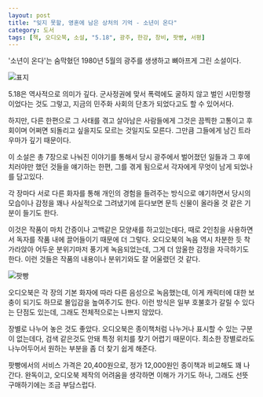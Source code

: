 ```yaml
---
layout: post
title: "잊지 못할, 영혼에 남은 상처의 기억 - 소년이 온다"
category: 도서
tags: [책, 오디오북, 소설, "5.18", 광주, 한강, 창비, 팟빵, 서평]
---
```


'소년이 온다'는
숨막혔던 1980년 5월의 광주를
생생하고 뼈아프게 그린 소설이다.

![표지](https://lh3.googleusercontent.com/4svId7BP5n7d0D9sU2dxV3NpvrNYLcttB-S-Jdba3NNbGdA1AaKbxWAFj49k-CoWfImbGATS2Gvh1A=s480)

5.18은 역사적으로 의미가 깊다.
군사정권에 맞서 폭력에도 굴하지 않고 벌인 시민항쟁이었다는 것도 그렇고,
지금의 민주화 사회의 단초가 되었다고도 할 수 있어서다.

하지만, 다른 한편으로 그 사태를 겪고 살아남은 사람들에게
그것은 끔찍한 고통이고 후회이며
어쩌면 되돌리고 싶을지도 모르는 것일지도 모른다.
그만큼 그들에게 남긴 트라우마가 깊기 때문이다.

이 소설은 총 7장으로 나눠진 이야기를 통해서
당시 광주에서 벌어졌던 일들과
그 후에 치러야만 했던 것들을 얘기하는 한편,
그를 겪게 됨으로서 각자에게 무엇이 남게 되었나를 담고있다.

각 장마다 서로 다른 화자를 통해 개인의 경험을 들려주는 방식으로 얘기하면서
당시의 모습이나 감정을 꽤나 사실적으로 그려냈기에
듣다보면 문득 신물이 올라올 것 같은 기분이 들기도 한다.

이것은 작품이 마치 간증이나 고백같은 모양새를 하고있는데다,
때로 2인칭을 사용하면서 독자를 작품 내에 끌어들이기 때문에 더 그렇다.
오디오북의 녹음 역시 차분한 듯 착 가라앉아 어두운 분위기마저 풍기게 녹음되었는데,
그게 더 암울한 감정을 자극하기도 한다.
이런 것들은 작품의 내용이나 분위기와도 잘 어울렸던 것 같다.

![팟빵](https://lh3.googleusercontent.com/3VUpAd3niPNyY2RJk6gbGIPxG1trlk34ydpX9k9kmScRA81V_EmoTVUlEuDTzT2LHqSl5AtOZAReaQ=s480)

오디오북은 각 장의 기본 화자에 따라 다른 음성으로 녹음했는데,
이게 캐릭터에 대한 보충이 되기도 하므로 몰입감을 높여주기도 한다.
이런 방식은 일부 호불호가 갈릴 수 있다는 단점도 있는데,
그래도 전체적으로는 나쁘지 않았다.

장별로 나누어 놓은 것도 좋았다.
오디오북은 종이책처럼 나누거나 표시할 수 있는 구분이 없는데다,
검색 같은것도 안돼 특정 위치를 찾기 어렵기 때문이다.
최소한 장별로라도 나누어두어서 원하는 부분을 좀 더 찾기 쉽게 해준다.

팟빵에서의 서비스 가격은 20,400원으로,
정가 12,000원인 종이책과 비교해도 꽤 나간다.
완독이고, 오디오북 제작의 어려움을 생각하면 이해가 가기도 하나,
그래도 선뜻 구매하기에는 조금 부담스럽다.
